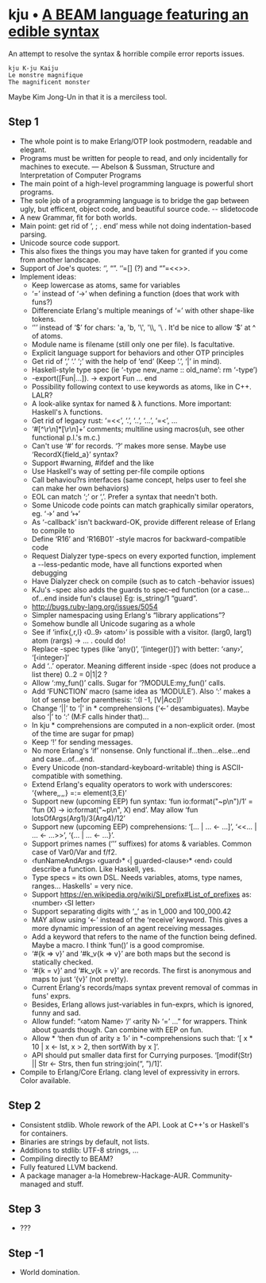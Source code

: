 # kju • [A BEAM language featuring an edible syntax](https://github.com/fenollp/kju)
An attempt to resolve the syntax & horrible compile error reports issues.

    kju K-ju Kaiju
    Le monstre magnifique
    The magnificent monster

Maybe Kim Jong-Un in that it is a merciless tool.

## Step 1
* The whole point is to make Erlang/OTP look postmodern, readable and elegant.
* Programs must be written for people to read, and only incidentally for machines to execute. — Abelson & Sussman, Structure and Interpretation of Computer Programs
* The main point of a high-level programming language is powerful short programs.
* The sole job of a programming language is to bridge the gap between ugly, but efficent, object code, and beautiful source code. -- slidetocode
* A new Grammar, fit for both worlds.
* Main point: get rid of ‘, ; . end’ mess while not doing indentation-based parsing.
* Unicode source code support.
* This also fixes the things you may have taken for granted if you come from another landscape.
* Support of Joe's quotes: ‘’, “”. ‘’=[] (?) and “”=<<>>.
* Implement ideas:
    * Keep lowercase as atoms, same for variables
    * ‘=’ instead of ‘->’ when defining a function (does that work with funs?)
    * Differenciate Erlang's multiple meanings of ‘=’ with other shape-like tokens.
    * ‘'’ instead of ‘$’ for chars: 'a, 'b, '\', '\\, '\ . It'd be nice to allow ‘$’ at ^ of atoms.
    * Module name is filename (still only one per file). Is facultative.
    * Explicit language support for behaviors and other OTP principles
    * Get rid of ‘,’ ‘.’ ‘;’ with the help of ‘end’ (Keep ‘.’, ‘|’ in mind).
    * Haskell-style type spec (ie ‘-type new_name :: old_name’: rm ‘-type’)
    * -export([Fun|…]). -> export Fun … end
    * Possibility following context to use keywords as atoms, like in C++. LALR?
    * A look-alike syntax for named & λ functions. More important: Haskell's λ functions.
    *  Get rid of legacy rust: ‘=<<’, ‘.’, ‘..’, ‘...’, ‘=<’, …
    * ‘#[^\r\n]*[\r\n]+’ comments; multiline using macros(uh, see other functional p.l.'s m.c.)
    * Can't use ‘#’ for records. ‘?’ makes more sense. Maybe use ‘RecordX{field_a}’ syntax?
    * Support #warning, #ifdef and the like
    * Use Haskell's way of setting per-file compile options
    * Call behaviou?rs interfaces (same concept, helps user to feel she can make her own behaviors)
    * EOL can match ‘;’ or ‘,’. Prefer a syntax that needn't both.
    * Some Unicode code points can match graphically similar operators, eg. ‘->’ and ‘↦’
    * As ‘-callback’ isn't backward-OK, provide different release of Erlang to compile to
    * Define ‘R16’ and ‘R16B01’ -style macros for backward-compatible code
    * Request Dialyzer type-specs on every exported function, implement a --less-pedantic mode, have all functions exported when debugging
    * Have Dialyzer check on compile (such as to catch -behavior issues)
    * KJu's -spec also adds the guards to spec-ed function (or a case…of…end inside fun's clause) Eg: is_string/1 “guard”.
    * http://bugs.ruby-lang.org/issues/5054
    * Simpler namespacing using Erlang's “library applications”?
    * Somehow bundle all Unicode sugaring as a whole
    * See if ‘infix{,r,l} ‹0..9› ‹atom›’ is possible with a visitor. (larg0, larg1) atom (rargs) -> … . could do!
    * Replace -spec types (like ‘any()’, ‘[integer()]’) with better: ‘‹any›’, ‘[‹integer›]’
    * Add ‘..’ operator. Meaning different inside -spec (does not produce a list there) 0..2 = 0|1|2 ?
    * Allow ‘:my_fun()’ calls. Sugar for ‘?MODULE:my_fun()’ calls.
    * Add ‘FUNCTION’ macro (same idea as ‘MODULE’). Also ‘:’ makes a lot of sense befor parenthesis: ‘:(I -1, [V|Acc])’
    * Change ‘||’ to ‘|’ in * comprehensions (‘<-’ desambiguates). Maybe also ‘|’ to ‘:’ (M:F calls hinder that)…
    * In kju * comprehensions are computed in a non-explicit order. (most of the time are sugar for pmap)
    * Keep ‘!’ for sending messages.
    * No more Erlang's ‘if’ nonsense. Only functional if…then…else…end and case…of…end.
    * Every Unicode (non-standard-keyboard-writable) thing is ASCII-compatible with something.
    * Extend Erlang's equality operators to work with underscores: ‘{where,_,_,_,_} =:= element(3,E)’
    * Support new (upcoming EEP) fun syntax: ‘fun io:format("~p\n")/1’ = ‘fun (X) -> io:format("~p\n", X) end’. May allow ‘fun lotsOfArgs(Arg1)/3(Arg4)/12’
    * Support new (upcoming EEP) comprehensions: ‘[… | … <- …]’, ‘<<… | … <- …>>’, ‘{… | … <- …}’.
    * Support primes names (‘'’ suffixes) for atoms & variables. Common case of Var0/Var and f/f2.
    * ‹funNameAndArgs› ‹guard›* ‹| guarded-clause›* ‹end› could describe a function. Like Haskell, yes.
    * Type specs = its own DSL. Needs variables, atoms, type names, ranges… Haskells' = very nice.
    * Support https://en.wikipedia.org/wiki/SI_prefix#List_of_prefixes as: ‹number› ‹SI letter›
    * Support separating digits with ‘_’ as in 1_000 and 100_000.42
    * MAY allow using ‘<-’ instead of the ‘receive’ keyword. This gives a more dynamic impression of an agent receiving messages.
    * Add a keyword that refers to the name of the function being defined. Maybe a macro. I think ‘fun()’ is a good compromise.
    * ‘#{k => v}’ and ‘#k_v{k => v}’ are both maps but the second is statically checked.
    * ‘#{k =  v}’ and ‘#k_v{k =  v}’ are records. The first is anonymous and maps to just ‘{v}’ (not pretty).
    * Current Erlang's records/maps syntax prevent removal of commas in funs' exprs.
    * Besides, Erlang allows just-variables in fun-exprs, which is ignored, funny and sad.
    * Allow fundef: “‹atom Name› ‘/’ ‹arity N› ‘=’ …” for wrappers. Think about guards though. Can combine with EEP on fun.
    * Allow * ‘then ‹fun of arity ≥ 1›’ in *-comprehensions such that: ‘[ x * 10 | x <- lst, x > 2, then sortWith by x ]’.
    * API should put smaller data first for Currying purposes. ‘[modif(Str) || Str <- Strs, then fun string:join(“, ”)/1]’.
* Compile to Erlang/Core Erlang. clang level of expressivity in errors. Color available.

## Step 2
* Consistent stdlib. Whole rework of the API. Look at C++'s or Haskell's for containers.
* Binaries are strings by default, not lists.
* Additions to stdlib: UTF-8 strings, …
* Compiling directly to BEAM?
* Fully featured LLVM backend.
* A package manager a-la Homebrew-Hackage-AUR. Community-managed and stuff.

## Step 3
* ???

## Step -1
* World domination.
